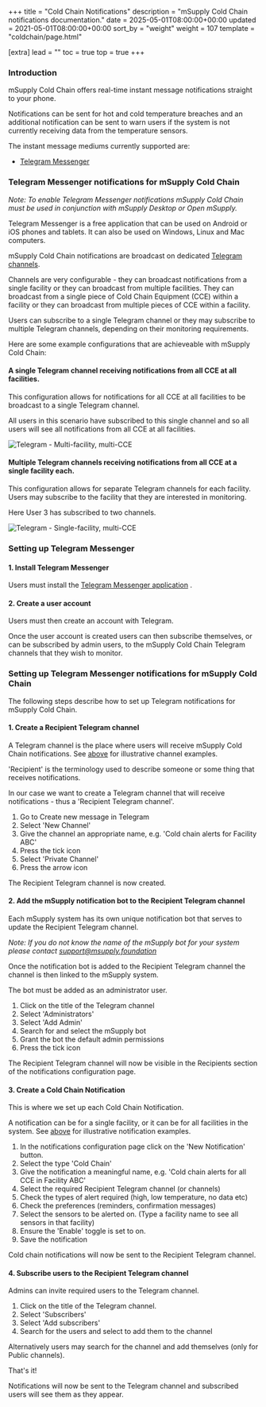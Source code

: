+++
title = "Cold Chain Notifications"
description = "mSupply Cold Chain notifications documentation."
date = 2025-05-01T08:00:00+00:00
updated = 2021-05-01T08:00:00+00:00
sort_by = "weight"
weight = 107
template = "coldchain/page.html"

[extra]
lead = ""
toc = true
top = true
+++

### Introduction
mSupply Cold Chain offers real-time instant message notifications straight to your phone. 

Notifications can be sent for hot and cold temperature breaches and an additional notification can be sent to warn users if the system is not currently receiving data from the temperature sensors. 

The instant message mediums currently supported are: 

- <a href="https://telegram.org/">Telegram Messenger</a>

### Telegram Messenger notifications for mSupply Cold Chain 

*Note: To enable Telegram Messenger notifications mSupply Cold Chain must be used in conjunction with mSupply Desktop or Open mSupply.* 

Telegram Messenger is a free application that can be used on Android or iOS phones and tablets. 
It can also be used on Windows, Linux and Mac computers. 

mSupply Cold Chain notifications are broadcast on dedicated <a href="https://telegram.org/faq_channels
">Telegram channels</a>. 

Channels are very configurable - they can broadcast notifications from a single facility or they can broadcast from multiple facilities. They can broadcast from a single piece of Cold Chain Equipment (CCE) within a facility or they can broadcast from multiple pieces of CCE within a facility. 

Users can subscribe to a single Telegram channel or they may subscribe to multiple Telegram channels, depending on their monitoring requirements. 

Here are some example configurations that are achieveable with mSupply Cold Chain: 

#### A single Telegram channel receiving notifications from all CCE at all facilities. 

This configuration allows for notifications for all CCE at all facilities to be broadcast to a single Telegram channel. 

All users in this scenario have subscribed to this single channel and so all users will see all notifications from all CCE at all facilities. 

![Telegram - Multi-facility, multi-CCE](/coldchain/images/multi-facility-telegram.png)

#### Multiple Telegram channels receiving notifications from all CCE at a single facility each. 

This configuration allows for separate Telegram channels for each facility. Users may subscribe to the facility that they are interested in monitoring. 

Here User 3 has subscribed to two channels. 

![Telegram - Single-facility, multi-CCE](/coldchain/images/single-facility-telegram.png)

### Setting up Telegram Messenger

#### 1. Install Telegram Messenger 
Users must install the <a href="https://telegram.org/">Telegram Messenger application</a> .

#### 2. Create a user account
Users must then create an account with Telegram. 

Once the user account is created users can then subscribe themselves, or can be subscribed by admin users, to the mSupply Cold Chain Telegram channels that they wish to monitor.

### Setting up Telegram Messenger notifications for mSupply Cold Chain 

The following steps describe how to set up Telegram notifications for mSupply Cold Chain.

#### 1. Create a Recipient Telegram channel
A Telegram channel is the place where users will receive mSupply Cold Chain notifications. See <a href="https://docs.msupply.foundation/coldchain/cold-chain-notifications/#a-single-telegram-channel-receiving-notifications-from-all-cce-at-all-facilities
">above</a> for illustrative channel examples. 

'Recipient' is the terminology used to describe someone or some thing that receives notifications. 

In our case we want to create a Telegram channel that will receive notifications - thus a 'Recipient Telegram channel'. 

1. Go to Create new message in Telegram
2. Select 'New Channel'
3. Give the channel an appropriate name, e.g. 'Cold chain alerts for Facility ABC'
4. Press the tick icon
5. Select 'Private Channel'
6. Press the arrow icon

The Recipient Telegram channel is now created.

#### 2. Add the mSupply notification bot to the Recipient Telegram channel

Each mSupply system has its own unique notification bot that serves to update the Recipient Telegram channel. 

*Note: If you do not know the name of the mSupply bot for your system please contact support@msupply.foundation*

Once the notification bot is added to the Recipient Telegram channel the channel is then linked to the mSupply system. 

The bot must be added as an administrator user. 

1. Click on the title of the Telegram channel
2. Select 'Administrators'
3. Select 'Add Admin'
4. Search for and select the mSupply bot
5. Grant the bot the default admin permissions
6. Press the tick icon

The Recipient Telegram channel will now be visible in the Recipients section of the notifications configuration page. 

#### 3. Create a Cold Chain Notification

This is where we set up each Cold Chain Notification. 

A notification can be for a single facility, or it can be for all facilities in the system. See <a href="https://docs.msupply.foundation/coldchain/cold-chain-notifications/#a-single-telegram-channel-receiving-notifications-from-all-cce-at-all-facilities
">above</a> for illustrative notification examples. 

1. In the notifications configuration page click on the 'New Notification' button. 
2. Select the type 'Cold Chain'
3. Give the notification a meaningful name, e.g. 'Cold chain alerts for all CCE in Facility ABC'
4. Select the required Recipient Telegram channel (or channels)
5. Check the types of alert required (high, low temperature, no data etc)
6. Check the preferences (reminders, confirmation messages)
7. Select the sensors to be alerted on. (Type a facility name to see all sensors in that facility)
8. Ensure the 'Enable' toggle is set to on. 
9. Save the notification

Cold chain notifications will now be sent to the Recipient Telegram channel. 

#### 4. Subscribe users to the Recipient Telegram channel

Admins can invite required users to the Telegram channel. 

1. Click on the title of the Telegram channel.
2. Select 'Subscribers'
3. Select 'Add subscribers'
4. Search for the users and select to add them to the channel

Alternatively users may search for the channel and add themselves (only for Public channels). 

That's it! 

Notifications will now be sent to the Telegram channel and subscribed users will see them as they appear. 

